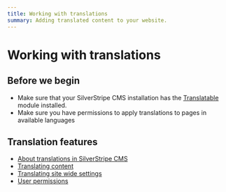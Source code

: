 ```yaml
---
title: Working with translations
summary: Adding translated content to your website.
---
```


# Working with translations

## Before we begin

 - Make sure that your SilverStripe CMS installation has the [Translatable](https://addons.silverstripe.org/add-ons/silverstripe/translatable/) module installed.
 - Make sure you have permissions to apply translations to pages in available languages

## Translation features
 - [About translations in SilverStripe CMS](about-translatable.md)
 - [Translating content](translating-content.md)
 - [Translating site wide settings](translating-settings.md)
 - [User permissions](user-permissions.md)


